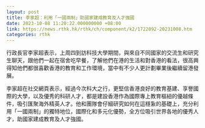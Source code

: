 ```yaml
---
layout: post
title: 李家超：利用「一國兩制」助國家建成教育及人才強國
date: 2023-10-08 11:20:22.000000000 +08:00
link: https://news.rthk.hk/rthk/ch/component/k2/1722092-20231008.htm
categories: rthk
---
```


行政長官李家超表示，上周四到訪科技大學期間，與來自不同國家的交流生和研究生聊天，跟他們一起在宿舍吃早餐，了解他們在港的生活和對香港的看法，很高興得知他們都很喜歡香港的教育和工作環境，當中有不少人更計劃畢業後繼續留港發展。

李家超在社交網頁表示，經過今次科大之行，更堅信香港良好的教育基建、享譽國際的大學，以及優秀的科研人才，都是建設香港作為國際專上教育樞紐的優越條件，吸引匯聚海外精英人才。他和團隊會仔細研究如何在這穩紥的基礎上，充分利用「一國兩制」的獨特地位，國際化和多元化優勢，全方位吸引世界各地的優秀人才，助國家建成教育及人才強國。
